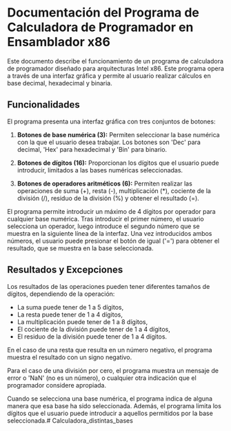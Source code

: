 # Documentación del Programa de Calculadora de Programador en Ensamblador x86

Este documento describe el funcionamiento de un programa de calculadora de programador diseñado para arquitecturas Intel x86. Este programa opera a través de una interfaz gráfica y permite al usuario realizar cálculos en base decimal, hexadecimal y binaria.

## Funcionalidades

El programa presenta una interfaz gráfica con tres conjuntos de botones:

1. **Botones de base numérica (3):** Permiten seleccionar la base numérica con la que el usuario desea trabajar. Los botones son 'Dec' para decimal, 'Hex' para hexadecimal y 'Bin' para binario.

2. **Botones de dígitos (16):** Proporcionan los dígitos que el usuario puede introducir, limitados a las bases numéricas seleccionadas.

3. **Botones de operadores aritméticos (6):** Permiten realizar las operaciones de suma (+), resta (-), multiplicación (*), cociente de la división (/), residuo de la división (%) y obtener el resultado (=).

El programa permite introducir un máximo de 4 dígitos por operador para cualquier base numérica. Tras introducir el primer número, el usuario selecciona un operador, luego introduce el segundo número que se muestra en la siguiente línea de la interfaz. Una vez introducidos ambos números, el usuario puede presionar el botón de igual ('=') para obtener el resultado, que se muestra en la base seleccionada.

## Resultados y Excepciones

Los resultados de las operaciones pueden tener diferentes tamaños de dígitos, dependiendo de la operación:

- La suma puede tener de 1 a 5 dígitos,
- La resta puede tener de 1 a 4 dígitos,
- La multiplicación puede tener de 1 a 8 dígitos,
- El cociente de la división puede tener de 1 a 4 dígitos,
- El residuo de la división puede tener de 1 a 4 dígitos.

En el caso de una resta que resulta en un número negativo, el programa muestra el resultado con un signo negativo.

Para el caso de una división por cero, el programa muestra un mensaje de error o 'NaN' (no es un número), o cualquier otra indicación que el programador considere apropiada.

Cuando se selecciona una base numérica, el programa indica de alguna manera que esa base ha sido seleccionada. Además, el programa limita los dígitos que el usuario puede introducir a aquellos permitidos por la base seleccionada.# Calculadora_distintas_bases
